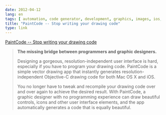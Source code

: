 ```yaml
---
date: 2012-04-12
lang: en
tags: [ automation, code generator, development, graphics, images, ios, mac, osx, vector ]
title: "PaintCode -- Stop writing your drawing code"
type: link
---
```


[PaintCode -- Stop writing your drawing
code](http://www.paintcodeapp.com/)

> **The missing bridge between programmers and graphic designers.**
>
> Designing a gorgeous, resolution-independent user interface is hard,
> especially if you have to program your drawing code. PaintCode is a
> simple vector drawing app that instantly generates
> resolution-independent Objective-C drawing code for both Mac OS X and
> iOS.
>
> You no longer have to tweak and recompile your drawing code over and
> over again to achieve the desired result. With PaintCode, a graphic
> designer with no programming experience can draw beautiful controls,
> icons and other user interface elements, and the app automatically
> generates a code that is equally beautiful.

